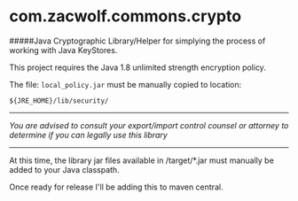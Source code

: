 # com.zacwolf.commons.crypto

#####Java Cryptographic Library/Helper for simplying the process of working with Java KeyStores.


This project requires the Java 1.8 unlimited strength encryption policy.

The file: `local_policy.jar` must be manually copied to location:

`${JRE_HOME}/lib/security/`

---
_You are advised to consult your export/import control counsel or attorney to determine if you can legally use this library_

---

At this time, the library jar files available in /target/*.jar must manually be added to your Java classpath.

Once ready for release I'll be adding this to maven central.